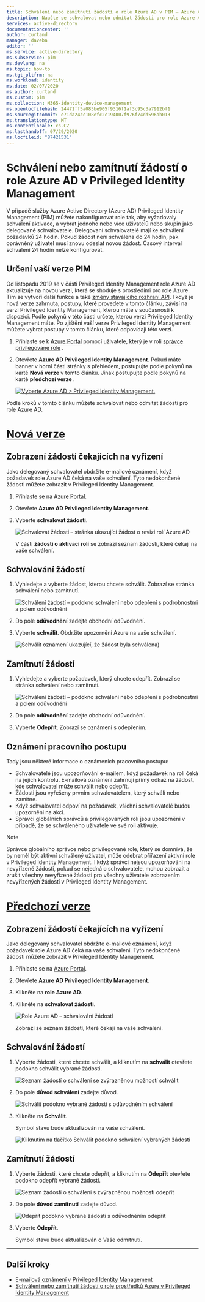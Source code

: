```yaml
---
title: Schválení nebo zamítnutí žádostí o role Azure AD v PIM – Azure AD | Microsoft Docs
description: Naučte se schvalovat nebo odmítat žádosti pro role Azure AD v Azure AD Privileged Identity Management (PIM).
services: active-directory
documentationcenter: ''
author: curtand
manager: daveba
editor: ''
ms.service: active-directory
ms.subservice: pim
ms.devlang: na
ms.topic: how-to
ms.tgt_pltfrm: na
ms.workload: identity
ms.date: 02/07/2020
ms.author: curtand
ms.custom: pim
ms.collection: M365-identity-device-management
ms.openlocfilehash: 24471ff5a085be905f9316f1af3c95c3a7912bf1
ms.sourcegitcommit: e71da24cc108efc2c194007f976f74dd596ab013
ms.translationtype: MT
ms.contentlocale: cs-CZ
ms.lasthandoff: 07/29/2020
ms.locfileid: "87421531"
---
```

# <a name="approve-or-deny-requests-for-azure-ad-roles-in-privileged-identity-management"></a>Schválení nebo zamítnutí žádostí o role Azure AD v Privileged Identity Management

V případě služby Azure Active Directory (Azure AD) Privileged Identity Management (PIM) můžete nakonfigurovat role tak, aby vyžadovaly schválení aktivace, a vybrat jednoho nebo více uživatelů nebo skupin jako delegované schvalovatele. Delegovaní schvalovatelé mají ke schválení požadavků 24 hodin. Pokud žádost není schválena do 24 hodin, pak oprávněný uživatel musí znovu odeslat novou žádost. Časový interval schválení 24 hodin nelze konfigurovat.

## <a name="determine-your-version-of-pim"></a>Určení vaší verze PIM

Od listopadu 2019 se v části Privileged Identity Management role Azure AD aktualizuje na novou verzi, která se shoduje s prostředími pro role Azure. Tím se vytvoří další funkce a také [změny stávajícího rozhraní API](azure-ad-roles-features.md#api-changes). I když je nová verze zahrnuta, postupy, které provedete v tomto článku, závisí na verzi Privileged Identity Management, kterou máte v současnosti k dispozici. Podle pokynů v této části určete, kterou verzi Privileged Identity Management máte. Po zjištění vaší verze Privileged Identity Management můžete vybrat postupy v tomto článku, které odpovídají této verzi.

1. Přihlaste se k [Azure Portal](https://portal.azure.com/) pomocí uživatele, který je v roli [správce privilegované role](../users-groups-roles/directory-assign-admin-roles.md#privileged-role-administrator) .
1. Otevřete **Azure AD Privileged Identity Management**. Pokud máte banner v horní části stránky s přehledem, postupujte podle pokynů na kartě **Nová verze** v tomto článku. Jinak postupujte podle pokynů na kartě **předchozí verze** .

    [![Vyberte Azure AD > Privileged Identity Management.](media/pim-how-to-add-role-to-user/pim-new-version.png)](media/pim-how-to-add-role-to-user/pim-new-version.png#lightbox)

Podle kroků v tomto článku můžete schvalovat nebo odmítat žádosti pro role Azure AD.

# <a name="new-version"></a>[Nová verze](#tab/new)

## <a name="view-pending-requests"></a>Zobrazení žádostí čekajících na vyřízení

Jako delegovaný schvalovatel obdržíte e-mailové oznámení, když požadavek role Azure AD čeká na vaše schválení. Tyto nedokončené žádosti můžete zobrazit v Privileged Identity Management.

1. Přihlaste se na [Azure Portal](https://portal.azure.com/).

1. Otevřete **Azure AD Privileged Identity Management**.

1. Vyberte **schvalovat žádosti**.

    ![Schvalovat žádosti – stránka ukazující žádost o revizi rolí Azure AD](./media/azure-ad-pim-approval-workflow/resources-approve-pane.png)

    V části **žádosti o aktivaci rolí** se zobrazí seznam žádostí, které čekají na vaše schválení.

## <a name="approve-requests"></a>Schvalování žádostí

1. Vyhledejte a vyberte žádost, kterou chcete schválit. Zobrazí se stránka schválení nebo zamítnutí.

    ![Schválení žádostí – podokno schválení nebo odepření s podrobnostmi a polem odůvodnění](./media/azure-ad-pim-approval-workflow/resources-approve-pane.png)

1. Do pole **odůvodnění** zadejte obchodní odůvodnění.

1. Vyberte **schválit**. Obdržíte upozornění Azure na vaše schválení.

    ![Schválit oznámení ukazující, že žádost byla schválena](./media/pim-resource-roles-approval-workflow/resources-approve-pane.png))

## <a name="deny-requests"></a>Zamítnutí žádostí

1. Vyhledejte a vyberte požadavek, který chcete odepřít. Zobrazí se stránka schválení nebo zamítnutí.

    ![Schválení žádostí – podokno schválení nebo odepření s podrobnostmi a polem odůvodnění](./media/pim-resource-roles-approval-workflow/resources-approve-pane.png)

1. Do pole **odůvodnění** zadejte obchodní odůvodnění.

1. Vyberte **Odepřít**. Zobrazí se oznámení s odepřením.

## <a name="workflow-notifications"></a>Oznámení pracovního postupu

Tady jsou některé informace o oznámeních pracovního postupu:

- Schvalovatelé jsou upozorňováni e-mailem, když požadavek na roli čeká na jejich kontrolu. E-mailová oznámení zahrnují přímý odkaz na žádost, kde schvalovatel může schválit nebo odepřít.
- Žádosti jsou vyřešeny prvním schvalovatelem, který schválí nebo zamítne.
- Když schvalovatel odpoví na požadavek, všichni schvalovatelé budou upozorněni na akci.
- Správci globálních správců a privilegovaných rolí jsou upozorněni v případě, že se schváleného uživatele ve své roli aktivuje.

>[!NOTE]
>Správce globálního správce nebo privilegované role, který se domnívá, že by neměl být aktivní schválený uživatel, může odebrat přiřazení aktivní role v Privileged Identity Management. I když správci nejsou upozorňováni na nevyřízené žádosti, pokud se nejedná o schvalovatele, mohou zobrazit a zrušit všechny nevyřízené žádosti pro všechny uživatele zobrazením nevyřízených žádostí v Privileged Identity Management.

# <a name="previous-version"></a>[Předchozí verze](#tab/previous)

## <a name="view-pending-requests"></a>Zobrazení žádostí čekajících na vyřízení

Jako delegovaný schvalovatel obdržíte e-mailové oznámení, když požadavek role Azure AD čeká na vaše schválení. Tyto nedokončené žádosti můžete zobrazit v Privileged Identity Management.

1. Přihlaste se na [Azure Portal](https://portal.azure.com/).

1. Otevřete **Azure AD Privileged Identity Management**.

1. Klikněte na **role Azure AD**.

1. Klikněte na **schvalovat žádosti**.

    ![Role Azure AD – schvalování žádostí](./media/azure-ad-pim-approval-workflow/approve-requests.png)

    Zobrazí se seznam žádostí, které čekají na vaše schválení.

## <a name="approve-requests"></a>Schvalování žádostí

1. Vyberte žádosti, které chcete schválit, a kliknutím na **schválit** otevřete podokno schválit vybrané žádosti.

    ![Seznam žádostí o schválení se zvýrazněnou možností schválit](./media/azure-ad-pim-approval-workflow/pim-approve-requests-list.png)

1. Do pole **důvod schválení** zadejte důvod.

    ![Schválit podokno vybrané žádosti s odůvodněním schválení](./media/azure-ad-pim-approval-workflow/pim-approve-selected-requests.png)

1. Klikněte na **Schválit**.

    Symbol stavu bude aktualizován na vaše schválení.

    ![Kliknutím na tlačítko Schválit podokno schválení vybraných žádostí](./media/azure-ad-pim-approval-workflow/pim-approve-status.png)

## <a name="deny-requests"></a>Zamítnutí žádostí

1. Vyberte žádosti, které chcete odepřít, a kliknutím na **Odepřít** otevřete podokno odepřít vybrané žádosti.

    ![Seznam žádostí o schválení s zvýrazněnou možností odepřít](./media/azure-ad-pim-approval-workflow/pim-deny-requests-list.png)

1. Do pole **důvod zamítnutí** zadejte důvod.

    ![Odepřít podokno vybrané žádosti s odůvodněním odepřít](./media/azure-ad-pim-approval-workflow/pim-deny-selected-requests.png)

1. Vyberte **Odepřít**.

    Symbol stavu bude aktualizován o Vaše odmítnutí.

---

## <a name="next-steps"></a>Další kroky

- [E-mailová oznámení v Privileged Identity Management](pim-email-notifications.md)
- [Schválení nebo zamítnutí žádostí o role prostředků Azure v Privileged Identity Management](pim-resource-roles-approval-workflow.md)
